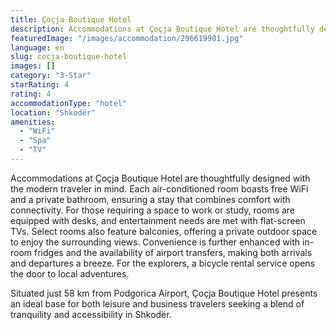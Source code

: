 ```yaml
---
title: Çoçja Boutique Hotel
description: Accommodations at Çoçja Boutique Hotel are thoughtfully designed with the modern traveler in mind. Each air-conditioned room boasts free WiFi and a private bath
featuredImage: "/images/accommodation/296619901.jpg"
language: en
slug: cocja-boutique-hotel
images: []
category: "3-Star"
starRating: 4
rating: 4
accommodationType: "hotel"
location: "Shkodër"
amenities:
  - "WiFi"
  - "Spa"
  - "TV"
---
```


Accommodations at Çoçja Boutique Hotel are thoughtfully designed with the modern traveler in mind. Each air-conditioned room boasts free WiFi and a private bathroom, ensuring a stay that combines comfort with connectivity. For those requiring a space to work or study, rooms are equipped with desks, and entertainment needs are met with flat-screen TVs. Select rooms also feature balconies, offering a private outdoor space to enjoy the surrounding views. Convenience is further enhanced with in-room fridges and the availability of airport transfers, making both arrivals and departures a breeze. For the explorers, a bicycle rental service opens the door to local adventures.

Situated just 58 km from Podgorica Airport, Çoçja Boutique Hotel presents an ideal base for both leisure and business travelers seeking a blend of tranquility and accessibility in Shkodër.


